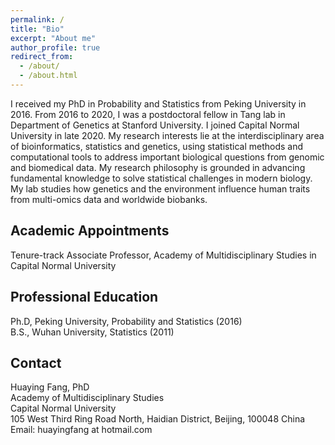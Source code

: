 ```yaml
---
permalink: /
title: "Bio"
excerpt: "About me"
author_profile: true
redirect_from: 
  - /about/
  - /about.html
---
```


I received my PhD in Probability and Statistics from Peking University in 2016. From 2016 to 2020, I was a postdoctoral fellow in Tang lab in Department of Genetics at Stanford University. I joined Capital Normal University in late 2020.  My research interests lie at the interdisciplinary area of bioinformatics, statistics and genetics, using statistical methods and computational tools to address important biological questions from genomic and biomedical data. My research philosophy is grounded in advancing fundamental knowledge to solve statistical challenges in modern biology. My lab studies how genetics and the environment influence human traits from multi-omics data and worldwide biobanks.

## Academic Appointments
Tenure-track Associate Professor, Academy of Multidisciplinary Studies in Capital Normal University

## Professional Education
Ph.D, Peking University, Probability and Statistics (2016)
<br/>
B.S., Wuhan University, Statistics (2011)

## Contact
Huaying Fang, PhD
<br/>
Academy of Multidisciplinary Studies
<br/>
Capital Normal University
<br/>
105 West Third Ring Road North, Haidian District, Beijing, 100048 China
<br/>
Email: huayingfang at hotmail.com
